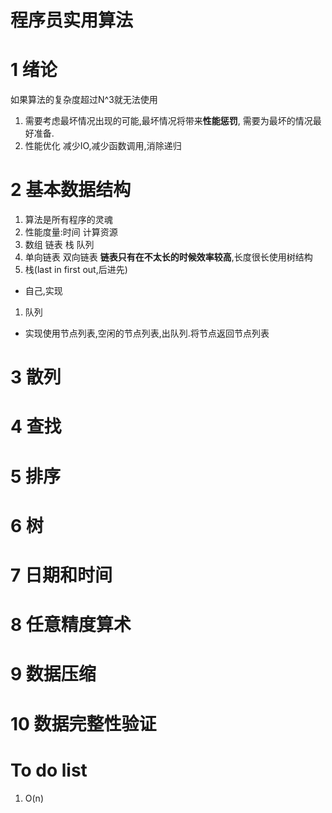 # 程序员实用算法


# 1 绪论
如果算法的复杂度超过N^3就无法使用

1.	需要考虑最坏情况出现的可能,最坏情况将带来**性能惩罚**, 需要为最坏的情况最好准备.
2.	性能优化 减少IO,减少函数调用,消除递归

# 2 基本数据结构
1. 算法是所有程序的灵魂
1. 性能度量:时间 计算资源
1. 数组 链表  栈 队列
1.  单向链表  双向链表
 **链表只有在不太长的时候效率较高**,长度很长使用树结构
1. 栈(last in first out,后进先)
 - 自己,实现
1. 队列
  - 实现使用节点列表,空闲的节点列表,出队列.将节点返回节点列表
# 3 散列

# 4 查找
# 5 排序
# 6 树
# 7 日期和时间
# 8 任意精度算术
# 9 数据压缩
# 10 数据完整性验证

# To do list
1. O(n)
